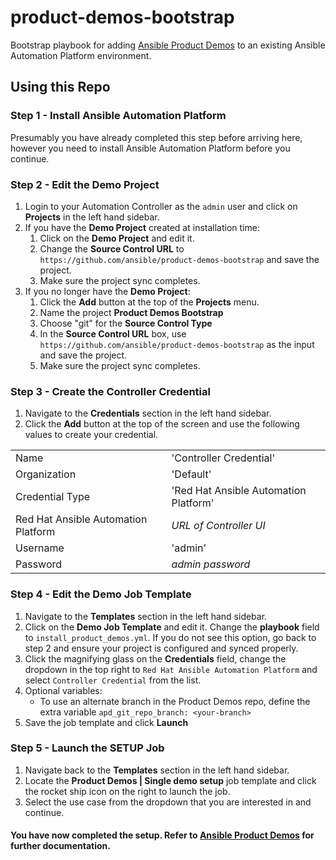 # product-demos-bootstrap
Bootstrap playbook for adding [Ansible Product Demos](https://github.com/ansible/product-demos) to an existing Ansible Automation Platform environment.

## Using this Repo

### Step 1 - Install Ansible Automation Platform
Presumably you have already completed this step before arriving here, however you need to install Ansible Automation Platform before you continue.

### Step 2 - Edit the Demo Project
1. Login to your Automation Controller as the `admin` user and click on **Projects** in the left hand sidebar.
2. If you have the **Demo Project** created at installation time:
   1. Click on the **Demo Project** and edit it.
   2. Change the **Source Control URL** to `https://github.com/ansible/product-demos-bootstrap` and save the project.
   3. Make sure the project sync completes.
3. If you no longer have the **Demo Project**:
   1. Click the **Add** button at the top of the **Projects** menu.
   2. Name the project **Product Demos Bootstrap**
   3. Choose "git" for the **Source Control Type**
   4. In the **Source Control URL** box, use `https://github.com/ansible/product-demos-bootstrap` as the input and save the project.
   5. Make sure the project sync completes.

### Step 3 - Create the Controller Credential
1. Navigate to the **Credentials** section in the left hand sidebar.
2. Click the **Add** button at the top of the screen and use the following values to create your credential.

|      |                       |
|------|-----------------------|
| Name | 'Controller Credential' |
| Organization | 'Default' |
| Credential Type | 'Red Hat Ansible Automation Platform' |
| Red Hat Ansible Automation Platform | *URL of Controller UI* |
| Username | 'admin' |
| Password | *admin password* |

### Step 4 - Edit the Demo Job Template
1. Navigate to the **Templates** section in the left hand sidebar.
2. Click on the **Demo Job Template** and edit it. Change the **playbook** field to `install_product_demos.yml`. If you do not see this option, go back to step 2 and ensure your project is configured and synced properly.
3. Click the magnifying glass on the **Credentials** field, change the dropdown in the top right to `Red Hat Ansible Automation Platform` and select `Controller Credential` from the list.
4. Optional variables:
   - To use an alternate branch in the Product Demos repo, define the extra variable `apd_git_repo_branch: <your-branch>`
6. Save the job template and click **Launch**

### Step 5 - Launch the SETUP Job
1. Navigate back to the **Templates** section in the left hand sidebar.
2. Locate the **Product Demos | Single demo setup** job template and click the rocket ship icon on the right to launch the job.
3. Select the use case from the dropdown that you are interested in and continue.


#### You have now completed the setup. Refer to [Ansible Product Demos](https://github.com/ansible/product-demos) for further documentation.
